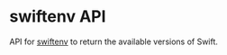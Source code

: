 # swiftenv API

API for [swiftenv](https://swiftenv.fuller.li/) to return the available
versions of Swift.
